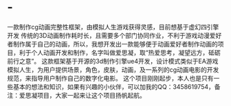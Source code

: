 # -
一款制作cg动画完整性框架，由模拟人生游戏获得灵感，目前想基于虚幻四引擎开发
传统的3D动画制作耗时长，且需要多个部门协同作业，不利于游戏动漫爱好者制作属于自己的动画，所以，我想开发出一款能够便于动画爱好者制作动画的项目，利于个人动画开发和制作，名字叫做爱思凝，取“热爱思考，凝望远方，砥砺前行之意”。
这款框架基于开源的3d制作引擎ue4开发，设计模式类似于EA游戏模拟人生，为用户提供场景，角色，皮肤，动画，及一系列的cg动画电影的开发规范，来指导用户制作自己的数字化电影。
这个项目刚刚起步，本人也是只有一些基本的想法和知识，如果有兴趣的小伙伴，可以加我的QQ：3458619754，备注：爱思凝项目，大家一起来让这个项目扬帆起航。
